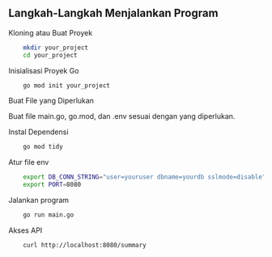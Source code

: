 ## Langkah-Langkah Menjalankan Program
Kloning atau Buat Proyek

```bash
    mkdir your_project
    cd your_project
```

Inisialisasi Proyek Go

```bash
    go mod init your_project
```

Buat File yang Diperlukan

Buat file main.go, go.mod, dan .env sesuai dengan yang diperlukan.

Instal Dependensi

```bash
    go mod tidy  
```

Atur file env

```bash
    export DB_CONN_STRING="user=youruser dbname=yourdb sslmode=disable"
    export PORT=8080
```

Jalankan program

```bash
    go run main.go
```

Akses API

```bash
    curl http://localhost:8080/summary
```